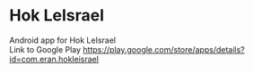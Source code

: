 # Hok LeIsrael
Android app for Hok LeIsrael <br/>
Link to Google Play  https://play.google.com/store/apps/details?id=com.eran.hokleisrael
